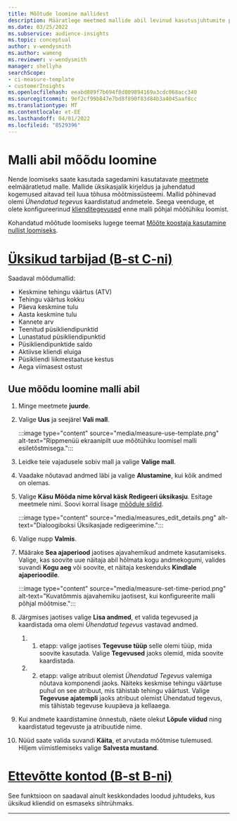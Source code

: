 ```yaml
---
title: Mõõtude loomine mallidest
description: Määratlege meetmed mallide abil levinud kasutusjuhtumite puhul.
ms.date: 03/25/2022
ms.subservice: audience-insights
ms.topic: conceptual
author: v-wendysmith
ms.author: wameng
ms.reviewer: v-wendysmith
manager: shellyha
searchScope:
- ci-measure-template
- customerInsights
ms.openlocfilehash: eeabd889f7b694f8d809894169a3cdc068acc340
ms.sourcegitcommit: 9ef2cf99b847e7bd8f890f83d84b3a4045aaf8cc
ms.translationtype: MT
ms.contentlocale: et-EE
ms.lasthandoff: 04/01/2022
ms.locfileid: "8529396"
---
```

# <a name="use-a-template-to-build-a-measure"></a>Malli abil mõõdu loomine

Nende loomiseks saate kasutada sagedamini kasutatavate [meetmete](measures.md) eelmääratletud malle. Mallide üksikasjalik kirjeldus ja juhendatud kogemused aitavad teil luua tõhusa mõõtmissüsteemi. Mallid põhinevad olemi *Ühendatud tegevus* kaardistatud andmetele. Seega veenduge, et olete konfigureerinud [klienditegevused](activities.md) enne malli põhjal mõõtühiku loomist.

Kohandatud mõõtude loomiseks lugege teemat [Mõõte koostaja kasutamine nullist loomiseks](measure-builder.md).

# <a name="individual-consumers-b-to-c"></a>[Üksikud tarbijad (B-st C-ni)](#tab/b2c)

Saadaval mõõdumallid: 
- Keskmine tehingu väärtus (ATV)
- Tehingu väärtus kokku
- Päeva keskmine tulu
- Aasta keskmine tulu
- Kannete arv
- Teenitud püsikliendipunktid
- Lunastatud püsikliendipunktid
- Püsikliendipunktide saldo
- Aktiivse kliendi eluiga
- Püsikliendi liikmestaatuse kestus
- Aega viimasest ostust

## <a name="build-a-new-measure-using-a-template"></a>Uue mõõdu loomine malli abil

1. Minge meetmete **juurde**.

1. Valige **Uus** ja seejärel **Vali mall**.

   :::image type="content" source="media/measure-use-template.png" alt-text="Rippmenüü ekraanipilt uue mõõtühiku loomisel malli esiletõstmisega.":::

1. Leidke teie vajadusele sobiv mall ja valige **Valige mall**.

1. Vaadake nõutavad andmed läbi ja valige **Alustamine**, kui kõik andmed on olemas.

1. Valige **Käsu Mõõda nime kõrval käsk Redigeeri üksikasju**. Esitage meetmele nimi. Soovi korral lisage [mõõdule sildid](work-with-tags-columns.md#manage-tags).

   :::image type="content" source="media/measures_edit_details.png" alt-text="Dialoogiboksi Üksikasjade redigeerimine.":::

1. Valige nupp **Valmis**.

1. Määrake **Sea ajaperiood** jaotises ajavahemikud andmete kasutamiseks. Valige, kas soovite uue näitaja abil hõlmata kogu andmekogumi, valides suvandi **Kogu aeg** või soovite, et näitaja keskenduks **Kindlale ajaperioodile**.

   :::image type="content" source="media/measure-set-time-period.png" alt-text="Kuvatõmmis ajavahemiku jaotisest, kui konfigureerite malli põhjal mõõtmise.":::

1. Järgmises jaotises valige **Lisa andmed**, et valida tegevused ja kaardistada oma olemi *Ühendatud tegevus* vastavad andmed.

    1. 1. etapp: valige jaotises **Tegevuse tüüp** selle olemi tüüp, mida soovite kasutada. Valige **Tegevused** jaoks olemid, mida soovite kaardistada.
    1. 2. etapp: valige atribuut olemist *Ühendatud Tegevus* valemiga nõutava komponendi jaoks. Näiteks keskmise tehingu väärtuse puhul on see atribuut, mis tähistab tehingu väärtust. Valige **Tegevuse ajatempli** jaoks atribuut olemist Ühendatud tegevus, mis tähistab tegevuse kuupäeva ja kellaaega.
   
1. Kui andmete kaardistamine õnnestub, näete olekut **Lõpule viidud** ning kaardistatud tegevuste ja atribuutide nime.

1. Nüüd saate valida suvandi **Käita**, et arvutada mõõtmise tulemused. Hiljem viimistlemiseks valige **Salvesta mustand**.

# <a name="business-accounts-b-to-b"></a>[Ettevõtte kontod (B-st B-ni)](#tab/b2b)

See funktsioon on saadaval ainult keskkondades loodud juhtudeks, kus üksikud kliendid on esmaseks sihtrühmaks.

---

